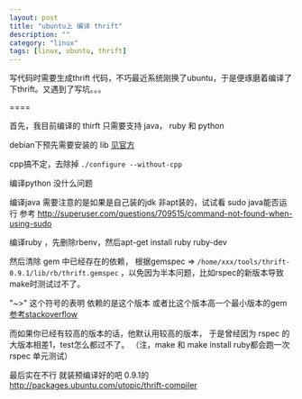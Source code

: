 ```yaml
---
layout: post
title: "ubuntu上 编译 thrift"
description: ""
category: "linux"
tags: [linux, ubuntu, thrift]
---
```


写代码时需要生成thrift 代码，不巧最近系统刚换了ubuntu，于是便琢磨着编译了下thrift。又遇到了写坑。。。

====

首先，我目前编译的 thirft 只需要支持 java， ruby 和 python 


debian下预先需要安装的 lib [见官方](http://thrift.apache.org/docs/install/debian)

cpp搞不定，去除掉 `./configure --without-cpp`

编译python 没什么问题

编译java 需要注意的是如果是自己装的jdk 非apt装的，试试看 sudo java能否运行  参考 http://superuser.com/questions/709515/command-not-found-when-using-sudo

编译ruby ，先删除rbenv，然后apt-get install ruby ruby-dev

然后清除 gem 中已经存在的依赖， 根据gemspec => `/home/xxx/tools/thrift-0.9.1/lib/rb/thrift.gemspec` ，以免因为半本问题，比如rspec的新版本导致make时测试过不了。

"~>" 这个符号的表明 依赖的是这个版本 或者比这个版本高一个最小版本的gem [参考stackoverflow](http://stackoverflow.com/questions/5170547/what-does-tilde-greater-than-mean-in-ruby-gem-dependencies)

而如果你已经有较高的版本的话，他默认用较高的版本，
于是曾经因为 rspec 的大版本相差1，test怎么都过不了。 
（注，make 和 make install ruby都会跑一次 rspec 单元测试）


最后实在不行 就装预编译好的吧 0.9.1的 http://packages.ubuntu.com/utopic/thrift-compiler





